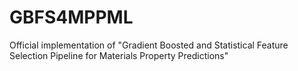# GBFS4MPPML
 Official implementation of "Gradient Boosted and Statistical Feature Selection Pipeline for Materials Property Predictions"
